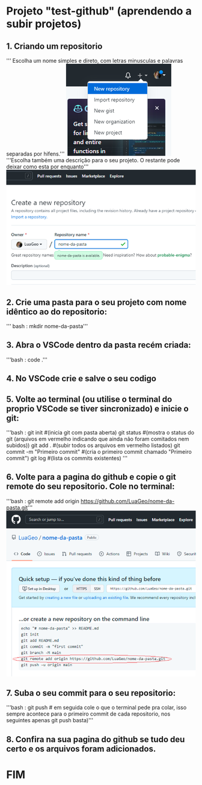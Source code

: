 # Projeto "test-github" (aprendendo a subir projetos)
## 1. Criando um repositorio
''' Escolha um nome simples e direto, com letras minusculas e palavras separadas por hifens.'''
![criando um repositorio](images/novo-repositorio.png)
'''Escolha também uma descrição para o seu projeto. O restante pode deixar como esta por enquanto'''
![nome e descricao](images/nome-e-descricao.png)
## 2. Crie uma pasta para o seu projeto com nome idêntico ao do repositorio:
''' bash : mkdir nome-da-pasta'''
## 3. Abra o VSCode dentro da pasta recém criada:
'''bash : code .'''
## 4. No VSCode crie e salve o seu codigo
## 5. Volte ao terminal (ou utilise o terminal do proprio VSCode se tiver sincronizado) e inicie o git:
'''bash : git init #(inicia git com pasta aberta)
git status #(mostra o status do git (arquivos em vermelho indicando que ainda não foram comitados nem subidos))
git add . #(subir todos os arquivos em vermelho listados)
git commit -m "Primeiro commit" #(cria o primeiro commit chamado "Primeiro commit")
git log #(lista os commits existentes)
'''
## 6. Volte para a pagina do github e copie o git remote do seu repositorio. Cole no terminal:
'''bash : git remote add origin https://github.com/LuaGeo/nome-da-pasta.git'''
![remote link](images/git-remote.png)
## 7. Suba o seu commit para o seu repositorio:
'''bash : git push # em seguida cole o que o terminal pede pra colar, isso sempre acontece para o primeiro commit de cada repositorio, nos seguintes apenas git push basta)'''
## 8. Confira na sua pagina do github se tudo deu certo e os arquivos foram adicionados.

# FIM

